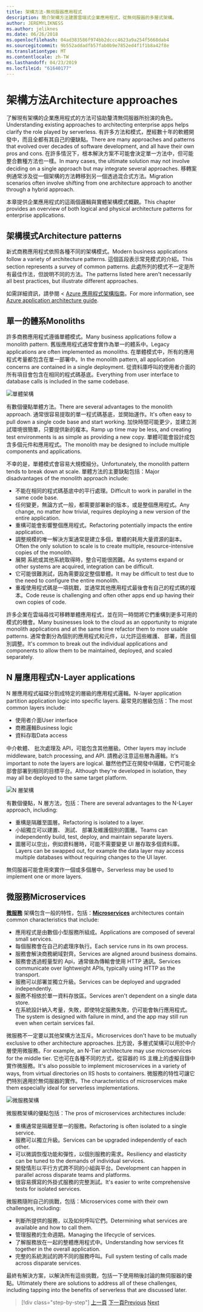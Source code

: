 ```yaml
---
title: 架構方法-無伺服器應用程式
description: 簡介架構方法建置雲端式企業應用程式，從無伺服器的多層式架構。
author: JEREMYLIKNESS
ms.author: jeliknes
ms.date: 06/26/2018
ms.openlocfilehash: 04ad383586f974bb2dccc4623a9a254f5668dab4
ms.sourcegitcommit: 9b552addadfb57fab0b9e7852ed4f1f1b8a42f8e
ms.translationtype: MT
ms.contentlocale: zh-TW
ms.lasthandoff: 04/23/2019
ms.locfileid: "61640177"
---
```

# <a name="architecture-approaches"></a><span data-ttu-id="bff9b-103">架構方法</span><span class="sxs-lookup"><span data-stu-id="bff9b-103">Architecture approaches</span></span>

<span data-ttu-id="bff9b-104">了解現有架構的企業應用程式的方法可協助釐清無伺服器所扮演的角色。</span><span class="sxs-lookup"><span data-stu-id="bff9b-104">Understanding existing approaches to architecting enterprise apps helps clarify the role played by serverless.</span></span> <span data-ttu-id="bff9b-105">有許多方法和模式，歷經數十年的軟體開發中，而且全都有其自己的優缺點。</span><span class="sxs-lookup"><span data-stu-id="bff9b-105">There are many approaches and patterns that evolved over decades of software development, and all have their own pros and cons.</span></span> <span data-ttu-id="bff9b-106">在許多情況下，根本解決方案不可能會決定單一方法中，但可能整合數種方法也一樣。</span><span class="sxs-lookup"><span data-stu-id="bff9b-106">In many cases, the ultimate solution may not involve deciding on a single approach but may integrate several approaches.</span></span> <span data-ttu-id="bff9b-107">移轉案例通常涉及從一個架構的方法轉移到另一個透過混合式方法。</span><span class="sxs-lookup"><span data-stu-id="bff9b-107">Migration scenarios often involve shifting from one architecture approach to another through a hybrid approach.</span></span>

<span data-ttu-id="bff9b-108">本章提供企業應用程式的這兩個邏輯與實體架構模式概觀。</span><span class="sxs-lookup"><span data-stu-id="bff9b-108">This chapter provides an overview of both logical and physical architecture patterns for enterprise applications.</span></span>

## <a name="architecture-patterns"></a><span data-ttu-id="bff9b-109">架構模式</span><span class="sxs-lookup"><span data-stu-id="bff9b-109">Architecture patterns</span></span>

<span data-ttu-id="bff9b-110">新式商務應用程式依照各種不同的架構模式。</span><span class="sxs-lookup"><span data-stu-id="bff9b-110">Modern business applications follow a variety of architecture patterns.</span></span> <span data-ttu-id="bff9b-111">這個區段表示常見模式的介紹。</span><span class="sxs-lookup"><span data-stu-id="bff9b-111">This section represents a survey of common patterns.</span></span> <span data-ttu-id="bff9b-112">此處所列的模式不一定是所有最佳作法，但說明不同的方法。</span><span class="sxs-lookup"><span data-stu-id="bff9b-112">The patterns listed here aren't necessarily all best practices, but illustrate different approaches.</span></span>

<span data-ttu-id="bff9b-113">如需詳細資訊，請參閱 < [Azure 應用程式架構指南](https://docs.microsoft.com/azure/architecture/guide/)。</span><span class="sxs-lookup"><span data-stu-id="bff9b-113">For more information, see [Azure application architecture guide](https://docs.microsoft.com/azure/architecture/guide/).</span></span>

## <a name="monoliths"></a><span data-ttu-id="bff9b-114">單一的體系</span><span class="sxs-lookup"><span data-stu-id="bff9b-114">Monoliths</span></span>

<span data-ttu-id="bff9b-115">許多商務應用程式遵循單體模式。</span><span class="sxs-lookup"><span data-stu-id="bff9b-115">Many business applications follow a monolith pattern.</span></span> <span data-ttu-id="bff9b-116">舊版應用程式通常會實作為單一的體系中。</span><span class="sxs-lookup"><span data-stu-id="bff9b-116">Legacy applications are often implemented as monoliths.</span></span> <span data-ttu-id="bff9b-117">在單體模式中，所有的應用程式考量都包含在單一部署中。</span><span class="sxs-lookup"><span data-stu-id="bff9b-117">In the monolith pattern, all application concerns are contained in a single deployment.</span></span> <span data-ttu-id="bff9b-118">從資料庫呼叫的使用者介面的所有項目會包含在相同的程式碼基底。</span><span class="sxs-lookup"><span data-stu-id="bff9b-118">Everything from user interface to database calls is included in the same codebase.</span></span>

![單體架構](./media/monolith-architecture.png)

<span data-ttu-id="bff9b-120">有數個優點單體方法。</span><span class="sxs-lookup"><span data-stu-id="bff9b-120">There are several advantages to the monolith approach.</span></span> <span data-ttu-id="bff9b-121">通常很容易提取的單一程式碼基底，並開始運作。</span><span class="sxs-lookup"><span data-stu-id="bff9b-121">It's often easy to pull down a single code base and start working.</span></span> <span data-ttu-id="bff9b-122">加快時間可能更少，並建立測試環境很簡單，只要提供新的複本。</span><span class="sxs-lookup"><span data-stu-id="bff9b-122">Ramp up time may be less, and creating test environments is as simple as providing a new copy.</span></span> <span data-ttu-id="bff9b-123">單體可能會設計成包含多個元件和應用程式。</span><span class="sxs-lookup"><span data-stu-id="bff9b-123">The monolith may be designed to include multiple components and applications.</span></span>

<span data-ttu-id="bff9b-124">不幸的是，單體模式會容易大規模細分。</span><span class="sxs-lookup"><span data-stu-id="bff9b-124">Unfortunately, the monolith pattern tends to break down at scale.</span></span> <span data-ttu-id="bff9b-125">單體方法的主要缺點包括：</span><span class="sxs-lookup"><span data-stu-id="bff9b-125">Major disadvantages of the monolith approach include:</span></span>

* <span data-ttu-id="bff9b-126">不能在相同的程式碼基底中的平行處理。</span><span class="sxs-lookup"><span data-stu-id="bff9b-126">Difficult to work in parallel in the same code base.</span></span>
* <span data-ttu-id="bff9b-127">任何變更，無論方式一般，都需要部署新的版本，或是整個應用程式。</span><span class="sxs-lookup"><span data-stu-id="bff9b-127">Any change, no matter how trivial, requires deploying a new version of the entire application.</span></span>
* <span data-ttu-id="bff9b-128">重構可能會影響整個應用程式。</span><span class="sxs-lookup"><span data-stu-id="bff9b-128">Refactoring potentially impacts the entire application.</span></span>
* <span data-ttu-id="bff9b-129">調整規模的唯一解決方案通常是建立多個，單體的耗用大量資源的副本。</span><span class="sxs-lookup"><span data-stu-id="bff9b-129">Often the only solution to scale is to create multiple, resource-intensive copies of the monolith.</span></span>
* <span data-ttu-id="bff9b-130">展開 系統或其他系統取得時，整合可能很困難。</span><span class="sxs-lookup"><span data-stu-id="bff9b-130">As systems expand or other systems are acquired, integration can be difficult.</span></span>
* <span data-ttu-id="bff9b-131">它可能很難測試，因為需要設定整個單體。</span><span class="sxs-lookup"><span data-stu-id="bff9b-131">It may be difficult to test due to the need to configure the entire monolith.</span></span>
* <span data-ttu-id="bff9b-132">重複使用程式碼是一項挑戰，並通常其他應用程式最後會有自己的程式碼的複本。</span><span class="sxs-lookup"><span data-stu-id="bff9b-132">Code reuse is challenging and often other apps end up having their own copies of code.</span></span>

<span data-ttu-id="bff9b-133">許多企業在雲端尋找可移轉單體應用程式，並在同一時間將它們重構到更多可用的模式的機會。</span><span class="sxs-lookup"><span data-stu-id="bff9b-133">Many businesses look to the cloud as an opportunity to migrate monolith applications and at the same time refactor them to more usable patterns.</span></span> <span data-ttu-id="bff9b-134">通常會劃分為個別的應用程式和元件，以允許這些維護、 部署，而且個別調整。</span><span class="sxs-lookup"><span data-stu-id="bff9b-134">It's common to break out the individual applications and components to allow them to be maintained, deployed, and scaled separately.</span></span>

## <a name="n-layer-applications"></a><span data-ttu-id="bff9b-135">N 層應用程式</span><span class="sxs-lookup"><span data-stu-id="bff9b-135">N-Layer applications</span></span>

<span data-ttu-id="bff9b-136">N 層應用程式磁碟分割成特定的層級的應用程式邏輯。</span><span class="sxs-lookup"><span data-stu-id="bff9b-136">N-layer application partition application logic into specific layers.</span></span> <span data-ttu-id="bff9b-137">最常見的層級包括：</span><span class="sxs-lookup"><span data-stu-id="bff9b-137">The most common layers include:</span></span>

* <span data-ttu-id="bff9b-138">使用者介面</span><span class="sxs-lookup"><span data-stu-id="bff9b-138">User interface</span></span>
* <span data-ttu-id="bff9b-139">商務邏輯</span><span class="sxs-lookup"><span data-stu-id="bff9b-139">Business logic</span></span>
* <span data-ttu-id="bff9b-140">資料存取</span><span class="sxs-lookup"><span data-stu-id="bff9b-140">Data access</span></span>

<span data-ttu-id="bff9b-141">中介軟體、 批次處理及 API，可能包含其他層級。</span><span class="sxs-lookup"><span data-stu-id="bff9b-141">Other layers may include middleware, batch processing, and API.</span></span> <span data-ttu-id="bff9b-142">請務必注意這些層為邏輯。</span><span class="sxs-lookup"><span data-stu-id="bff9b-142">It's important to note the layers are logical.</span></span> <span data-ttu-id="bff9b-143">雖然他們正在開發中隔離，它們可能全部會部署到相同的目標平台。</span><span class="sxs-lookup"><span data-stu-id="bff9b-143">Although they're developed in isolation, they may all be deployed to the same target platform.</span></span>

![N 層架構](./media/n-layer-architecture.png)

<span data-ttu-id="bff9b-145">有數個優點，N 層方法，包括：</span><span class="sxs-lookup"><span data-stu-id="bff9b-145">There are several advantages to the N-Layer approach, including:</span></span>

* <span data-ttu-id="bff9b-146">重構是隔離至圖層。</span><span class="sxs-lookup"><span data-stu-id="bff9b-146">Refactoring is isolated to a layer.</span></span>
* <span data-ttu-id="bff9b-147">小組獨立可以建置、 測試、 部署及維護個別的圖層。</span><span class="sxs-lookup"><span data-stu-id="bff9b-147">Teams can independently build, test, deploy, and maintain separate layers.</span></span>
* <span data-ttu-id="bff9b-148">圖層可以空出，例如資料層時，可能不需要變更 UI 層存取多個資料庫。</span><span class="sxs-lookup"><span data-stu-id="bff9b-148">Layers can be swapped out, for example the data layer may access multiple databases without requiring changes to the UI layer.</span></span>

<span data-ttu-id="bff9b-149">無伺服器可能會用來實作一個或多個層中。</span><span class="sxs-lookup"><span data-stu-id="bff9b-149">Serverless may be used to implement one or more layers.</span></span>

## <a name="microservices"></a><span data-ttu-id="bff9b-150">微服務</span><span class="sxs-lookup"><span data-stu-id="bff9b-150">Microservices</span></span>

<span data-ttu-id="bff9b-151">**[微服務](https://docs.microsoft.com/azure/architecture/guide/architecture-styles/microservices)** 架構包含一般的特性，包括：</span><span class="sxs-lookup"><span data-stu-id="bff9b-151">**[Microservices](https://docs.microsoft.com/azure/architecture/guide/architecture-styles/microservices)** architectures contain common characteristics that include:</span></span>

* <span data-ttu-id="bff9b-152">應用程式是由數個小型服務所組成。</span><span class="sxs-lookup"><span data-stu-id="bff9b-152">Applications are composed of several small services.</span></span>
* <span data-ttu-id="bff9b-153">每個服務會在自己的處理序執行。</span><span class="sxs-lookup"><span data-stu-id="bff9b-153">Each service runs in its own process.</span></span>
* <span data-ttu-id="bff9b-154">服務會解決商務網域對齊。</span><span class="sxs-lookup"><span data-stu-id="bff9b-154">Services are aligned around business domains.</span></span>
* <span data-ttu-id="bff9b-155">服務會透過輕量型的 Api，通常做為傳輸會使用 HTTP 通訊。</span><span class="sxs-lookup"><span data-stu-id="bff9b-155">Services communicate over lightweight APIs, typically using HTTP as the transport.</span></span>
* <span data-ttu-id="bff9b-156">服務可以部署並獨立升級。</span><span class="sxs-lookup"><span data-stu-id="bff9b-156">Services can be deployed and upgraded independently.</span></span>
* <span data-ttu-id="bff9b-157">服務不相依於單一資料存放區。</span><span class="sxs-lookup"><span data-stu-id="bff9b-157">Services aren't dependent on a single data store.</span></span>
* <span data-ttu-id="bff9b-158">在系統設計納入考量，失敗，即使特定服務失敗，仍可能會執行應用程式。</span><span class="sxs-lookup"><span data-stu-id="bff9b-158">The system is designed with failure in mind, and the app may still run even when certain services fail.</span></span>

<span data-ttu-id="bff9b-159">微服務不一定要以其他架構方法互斥。</span><span class="sxs-lookup"><span data-stu-id="bff9b-159">Microservices don't have to be mutually exclusive to other architecture approaches.</span></span> <span data-ttu-id="bff9b-160">比方說，多層式架構可以用於中介層使用微服務。</span><span class="sxs-lookup"><span data-stu-id="bff9b-160">For example, an N-Tier architecture may use microservices for the middle tier.</span></span> <span data-ttu-id="bff9b-161">它也可在各種不同的方式，從容器的 IIS 主機上的虛擬目錄中實作微服務。</span><span class="sxs-lookup"><span data-stu-id="bff9b-161">It's also possible to implement microservices in a variety of ways, from virtual directories on IIS hosts to containers.</span></span> <span data-ttu-id="bff9b-162">微服務的特性可讓它們特別適用於無伺服器的實作。</span><span class="sxs-lookup"><span data-stu-id="bff9b-162">The characteristics of microservices make them especially ideal for serverless implementations.</span></span>

![微服務架構](./media/microservices-architecture.png)

<span data-ttu-id="bff9b-164">微服務架構的優點包括：</span><span class="sxs-lookup"><span data-stu-id="bff9b-164">The pros of microservices architectures include:</span></span>

* <span data-ttu-id="bff9b-165">重構通常是隔離至單一的服務。</span><span class="sxs-lookup"><span data-stu-id="bff9b-165">Refactoring is often isolated to a single service.</span></span>
* <span data-ttu-id="bff9b-166">服務可以獨立升級。</span><span class="sxs-lookup"><span data-stu-id="bff9b-166">Services can be upgraded independently of each other.</span></span>
* <span data-ttu-id="bff9b-167">可以微調恢復功能和彈性，以個別服務的需求。</span><span class="sxs-lookup"><span data-stu-id="bff9b-167">Resiliency and elasticity can be tuned to the demands of individual services.</span></span>
* <span data-ttu-id="bff9b-168">開發情形以平行方式跨不同的小組與平台。</span><span class="sxs-lookup"><span data-stu-id="bff9b-168">Development can happen in parallel across disparate teams and platforms.</span></span>
* <span data-ttu-id="bff9b-169">很容易撰寫的外掛式服務的完整測試。</span><span class="sxs-lookup"><span data-stu-id="bff9b-169">It's easier to write comprehensive tests for isolated services.</span></span>

<span data-ttu-id="bff9b-170">微服務隨附自己的挑戰，包括：</span><span class="sxs-lookup"><span data-stu-id="bff9b-170">Microservices come with their own challenges, including:</span></span>

* <span data-ttu-id="bff9b-171">判斷所提供的服務，以及如何呼叫它們。</span><span class="sxs-lookup"><span data-stu-id="bff9b-171">Determining what services are available and how to call them.</span></span>
* <span data-ttu-id="bff9b-172">管理服務的生命週期。</span><span class="sxs-lookup"><span data-stu-id="bff9b-172">Managing the lifecycle of services.</span></span>
* <span data-ttu-id="bff9b-173">了解服務放在一起的整體應用程式中。</span><span class="sxs-lookup"><span data-stu-id="bff9b-173">Understanding how services fit together in the overall application.</span></span>
* <span data-ttu-id="bff9b-174">完整的系統測試的跨不同的服務呼叫。</span><span class="sxs-lookup"><span data-stu-id="bff9b-174">Full system testing of calls made across disparate services.</span></span>

<span data-ttu-id="bff9b-175">最終有解決方案，以解決所有這些挑戰，包括一下使用稍後討論的無伺服器的優點。</span><span class="sxs-lookup"><span data-stu-id="bff9b-175">Ultimately there are solutions to address all of these challenges, including tapping into the benefits of serverless that are discussed later.</span></span>

>[!div class="step-by-step"]
><span data-ttu-id="bff9b-176">[上一頁](index.md)
>[下一頁](architecture-deployment-approaches.md)</span><span class="sxs-lookup"><span data-stu-id="bff9b-176">[Previous](index.md)
[Next](architecture-deployment-approaches.md)</span></span>